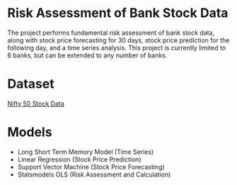 # Risk Assessment of Bank Stock Data
The project performs fundamental risk assessment of bank stock data, along with stock price forecasting for 30 days, stock price prediction for the following day, and a time series analysis. This project is currently limited to 6 banks, but can be extended to any number of banks.

# Dataset
[Nifty 50 Stock Data](https://www.kaggle.com/datasets/rohanrao/nifty50-stock-market-data)

# Models
* Long Short Term Memory Model (Time Series)
* Linear Regression (Stock Price Prediction)
* Support Vector Machine (Stock Price Forecasting)
* Statsmodels OLS (Risk Assessment and Calculation)

  
